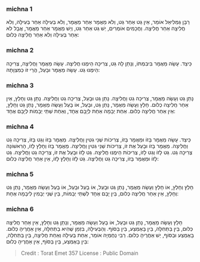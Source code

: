
### michna 1
רַבָּן גַּמְלִיאֵל אוֹמֵר, אֵין גֵּט אַחַר גֵּט, וְלֹא מַאֲמָר אַחַר מַאֲמָר, וְלֹא בְעִילָה אַחַר בְּעִילָה, וְלֹא חֲלִיצָה אַחַר חֲלִיצָה. וַחֲכָמִים אוֹמְרִים, יֵשׁ גֵּט אַחַר גֵּט, וְיֵשׁ מַאֲמָר אַחַר מַאֲמָר, אֲבָל לֹא אַחַר בְּעִילָה וְלֹא אַחַר חֲלִיצָה כְּלוּם: 

### michna 2
כֵּיצַד. עָשָׂה מַאֲמָר בִּיבִמְתּוֹ, וְנָתַן לָהּ גֵּט, צְרִיכָה הֵימֶנּוּ חֲלִיצָה. עָשָׂה מַאֲמָר וַחֲלִיצָה, צְרִיכָה הֵימֶנּוּ גֵט. עָשָׂה מַאֲמָר וּבָעַל, הֲרֵי זוֹ כְמִצְוָתָהּ: 

### michna 3
נָתַן גֵּט וְעָשָׂה מַאֲמָר, צְרִיכָה גֵט וַחֲלִיצָה. נָתַן גֵּט וּבָעַל, צְרִיכָה גֵט וַחֲלִיצָה. נָתַן גֵּט וְחָלַץ, אֵין אַחַר חֲלִיצָה כְלוּם. חָלַץ וְעָשָׂה מַאֲמָר, נָתַן גֵּט, וּבָעַל, אוֹ בָעַל וְעָשָׂה מַאֲמָר, נָתַן גֵּט וְחָלַץ, אֵין אַחַר חֲלִיצָה כְלוּם. אַחַת יְבָמָה אַחַת לְיָבָם אֶחָד, וְאַחַת שְׁתֵּי יְבָמוֹת לְיָבָם אֶחָד: 

### michna 4
כֵּיצַד. עָשָׂה מַאֲמָר בָּזוֹ וּמַאֲמָר בָּזוֹ, צְרִיכוֹת שְׁנֵי גִטִּין וַחֲלִיצָה. מַאֲמָר בָּזוֹ וְגֵט בָּזוֹ, צְרִיכָה גֵט וַחֲלִיצָה. מַאֲמָר בָּזוֹ וּבָעַל אֶת זוֹ, צְרִיכוֹת שְׁנֵי גִטִּין וַחֲלִיצָה. מַאֲמָר בָּזוֹ וְחָלַץ לָזוֹ, הָרִאשׁוֹנָה צְרִיכָה גֵט. גֵּט לָזוֹ וְגֵט לָזוֹ, צְרִיכוֹת הֵימֶנּוּ חֲלִיצָה. גֵּט לָזוֹ וּבָעַל אֶת זוֹ, צְרִיכָה גֵט וַחֲלִיצָה. גֵּט לָזוֹ וּמַאֲמָר בָּזוֹ, צְרִיכָה גֵט וַחֲלִיצָה. גֵּט לָזוֹ וְחָלַץ לָזוֹ, אֵין אַחַר חֲלִיצָה כְּלוּם: 

### michna 5
חָלַץ וְחָלַץ, אוֹ חָלַץ וְעָשָׂה מַאֲמָר, נָתַן גֵּט וּבָעַל, אוֹ בָעַל וּבָעַל, אוֹ בָעַל וְעָשָׂה מַאֲמָר, נָתַן גֵּט וְחָלַץ, אֵין אַחַר חֲלִיצָה כְלוּם, בֵּין יָבָם אֶחָד לִשְׁתֵּי יְבָמוֹת, בֵּין שְׁנֵי יְבָמִין לִיבָמָה אֶחָת: 

### michna 6
חָלַץ וְעָשָׂה מַאֲמָר, נָתַן גֵּט וּבָעַל, אוֹ בָעַל וְעָשָׂה מַאֲמָר, וְנָתַן גֵּט וְחָלַץ, אֵין אַחַר חֲלִיצָה כְלוּם, בֵּין בַּתְּחִלָּה, בֵּין בָּאֶמְצַע, בֵּין בַּסּוֹף. וְהַבְּעִילָה, בִּזְמַן שֶׁהִיא בַתְּחִלָּה, אֵין אַחֲרֶיהָ כְלוּם. בָּאֶמְצַע וּבַסּוֹף, יֵשׁ אַחֲרֶיהָ כְלוּם. רַבִּי נְחֶמְיָה אוֹמֵר, אַחַת בְּעִילָה וְאַחַת חֲלִיצָה, בֵּין בַּתְּחִלָּה, בֵּין בָּאֶמְצַע, בֵּין בַּסּוֹף, אֵין אַחֲרֶיהָ כְלוּם: 

>Credit : Torat Emet 357
>License : Public Domain 